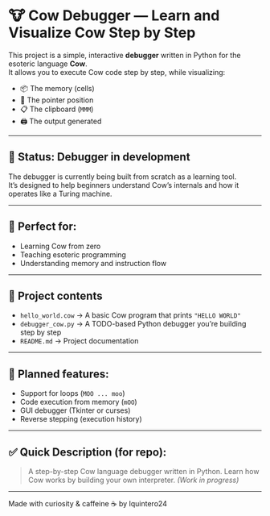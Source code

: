 # 🐮 Cow Debugger — Learn and Visualize Cow Step by Step

This project is a simple, interactive **debugger** written in Python for the esoteric language **Cow**.  
It allows you to execute Cow code step by step, while visualizing:

- 📦 The memory (cells)
- 🎯 The pointer position
- 📋 The clipboard (`MMM`)
- 🖨️ The output generated

---

## 🚧 Status: Debugger in development

The debugger is currently being built from scratch as a learning tool.  
It’s designed to help beginners understand Cow’s internals and how it operates like a Turing machine.

---

## 🧠 Perfect for:
- Learning Cow from zero
- Teaching esoteric programming
- Understanding memory and instruction flow

---

## 📁 Project contents

- `hello_world.cow` → A basic Cow program that prints `"HELLO WORLD"`
- `debugger_cow.py` → A TODO-based Python debugger you’re building step by step
- `README.md` → Project documentation

---

## 🧩 Planned features:
- Support for loops (`MOO ... moo`)
- Code execution from memory (`mOO`)
- GUI debugger (Tkinter or curses)
- Reverse stepping (execution history)

---

## ✅ Quick Description (for repo):

> A step-by-step Cow language debugger written in Python. Learn how Cow works by building your own interpreter. *(Work in progress)*

---

Made with curiosity & caffeine ☕ by Iquintero24
